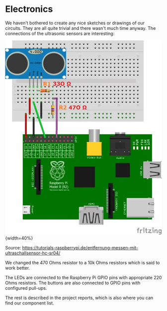 # Electronics

We haven't bothered to create any nice sketches or drawings of our circuits. They are all quite trivial and there wasn't much time anyway. The connections of the ultrasonic sensors are interesting:

![](ultraschall.webp){width=40%}

Source: https://tutorials-raspberrypi.de/entfernung-messen-mit-ultraschallsensor-hc-sr04/

We changed the 470 Ohms resistor to a 10k Ohms resistors which is said to work better.

The LEDs are connected to the Raspberry Pi GPIO pins with appropriate 220 Ohms resistors. The buttons are also connected to GPIO pins with configured pull-ups.

The rest is described in the project reports, which is also where you can find our component list.
